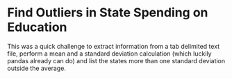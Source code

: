 # Find Outliers in State Spending on Education

This was a quick challenge to extract information from a tab delimited text file, perform a mean and a standard deviation calculation (which luckily pandas already can do) and list the states more than one standard deviation outside the average.